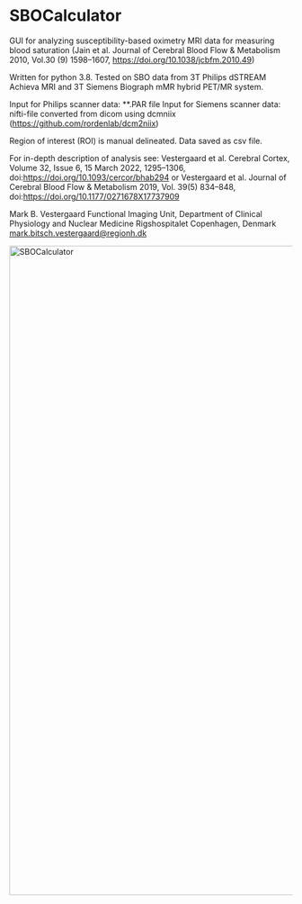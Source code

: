 # SBOCalculator

GUI for analyzing susceptibility-based oximetry MRI data for measuring blood saturation (Jain et al. Journal of Cerebral Blood Flow & Metabolism 2010, Vol.30 (9) 1598–1607, https://doi.org/10.1038/jcbfm.2010.49) 

Written for python 3.8. Tested on SBO data from 3T Philips dSTREAM Achieva MRI and 3T Siemens Biograph mMR hybrid PET/MR system.

Input for Philips scanner data: **.PAR file
Input for Siemens scanner data: nifti-file converted from dicom using dcmniix (https://github.com/rordenlab/dcm2niix)

Region of interest (ROI) is manual delineated. Data saved as csv file.

For in-depth description of analysis see: Vestergaard et al. Cerebral Cortex, Volume 32, Issue 6, 15 March 2022, 1295–1306, doi:https://doi.org/10.1093/cercor/bhab294 or Vestergaard et al. Journal of Cerebral Blood Flow & Metabolism 2019, Vol. 39(5) 834–848, doi:https://doi.org/10.1177/0271678X17737909

Mark B. Vestergaard
Functional Imaging Unit,
Department of Clinical Physiology and Nuclear Medicine
Rigshospitalet Copenhagen, Denmark
mark.bitsch.vestergaard@regionh.dk

<img width="1154" alt="SBOCalculator" src="https://user-images.githubusercontent.com/102877223/161437896-7ece4d42-e316-4440-839f-65236d641e8b.png">
